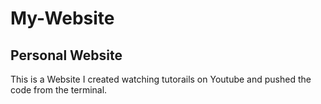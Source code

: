 # My-Website
## Personal Website </br>
This is a Website I created watching tutorails on Youtube and pushed the code from the terminal.
